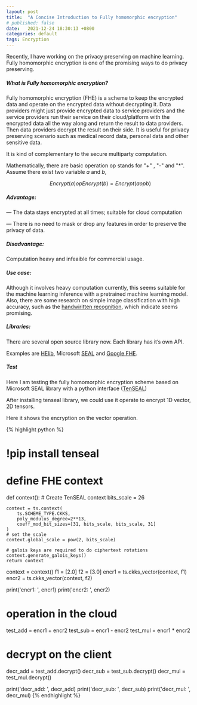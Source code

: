```yaml
---
layout: post
title:  "A Concise Introduction to Fully homomorphic encryption"
# published: false
date:   2021-12-24 18:30:13 +0800
categories: default
tags: Encryption
---
```


Recently, I have working on the privacy preserving on machine learning. Fully homomorphic encryption is one of the promising ways to do privacy preserving.

##### What is Fully homomorphic encryption?

Fully homomorphic encryption (FHE) is a scheme to keep the encrypted data and operate on the encrypted data without decrypting it.  Data providers might just provide encrypted data to service providers and the service providers run their service on their cloud/platform with the encrypted data all the way along and return the result to data providers.  Then data providers decrypt the result on their side. It is useful for privacy preserving scenario such as medical record data, personal data and other sensitive data.

It is kind of complementary to the secure multiparty computation.

Mathematically, there are basic operation op stands for "+" , "-" and "*". 
Assume there exist two variable $a$ and $b$,

$$ Encrypt(a) op Encrypt(b) = Encrypt(a op b) $$

#####  Advantage: 

— The data stays encrypted at all times; suitable for cloud computation

— There is no need to mask or drop any features in order to preserve the privacy of data.

#####  Disadvantage:

Computation heavy and infeaible for commercial usage.

#####  Use case:

 Although it involves heavy computation currently, this seems suitable for the machine learning inference with a pretrained machine learning model.  Also, there are some research on simple image classification with high accuracy, such as the [handwiritten recognition](https://www.microsoft.com/en-us/research/wp-content/uploads/2016/04/CryptonetsTechReport.pdf), which indicate seems promising.

#####  Libraries:

There are several  open source library now. Each library has it’s own API.

Examples are [HElib](https://github.com/homenc/HElib),  Microsoft [SEAL](https://github.com/microsoft/SEAL)  and [Google FHE](https://github.com/google/fully-homomorphic-encryption).

#####  Test

Here I am testing the fully homomorphic encryption scheme based on Microsoft SEAL library with a python interface ([TenSEAL](https://github.com/OpenMined/TenSEAL))

After installing tenseal library, we could use it operate to encrypt 1D vector, 2D tensors.

Here it shows the encryption on the vector operation. 

{% highlight python %} 
# !pip install tenseal
# define FHE context 
def context():
    # Create TenSEAL context
    bits_scale = 26

    context = ts.context(
        ts.SCHEME_TYPE.CKKS,
        poly_modulus_degree=2**13,
        coeff_mod_bit_sizes=[31, bits_scale, bits_scale, 31]
    )
    # set the scale
    context.global_scale = pow(2, bits_scale)

    # galois keys are required to do ciphertext rotations
    context.generate_galois_keys()
    return context

context = context()
f1 = [2.0]
f2 = [3.0]
encr1 = ts.ckks_vector(context, f1)
encr2 = ts.ckks_vector(context, f2)

print('encr1: ', encr1)
print('encr2: ', encr2)

# operation in the cloud
test_add = encr1 + encr2
test_sub = encr1 - encr2
test_mul = encr1 * encr2


# decrypt on the client
decr_add = test_add.decrypt()
decr_sub = test_sub.decrypt()
decr_mul = test_mul.decrypt()

print('decr_add: ', decr_add)
print('decr_sub: ', decr_sub)
print('decr_mul: ', decr_mul)
{% endhighlight %}
